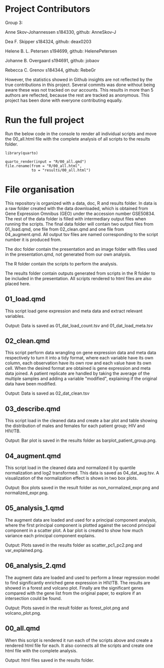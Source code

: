 # Project Contributors

Group 3:

Anne Skov-Johannessen s184330, github: AnneSkov-J

Dea F. Skipper s184324, github: deax0203

Helene B. L. Petersen s194699, github: HelenePetersen

Johanne B. Overgaard s194691, github: jobaov

Rebecca C. Grenov s184344, github: RebeGr

However, the statistics showed in Github insights are not reflected by the true contributions in this project. Several commits was done without being aware these was not tracked on our accounts. This results in more than 5 authors are reflected, because the rest are tracked as anonymous. This project has been done with everyone contributing equally.

# Run the full project

Run the below code in the console to render all individual scripts and move the 00_all.html file with the complete analysis of all scripts to the results folder.

```{r}
library(quarto)

quarto_render(input = "R/00_all.qmd")
file.rename(from = "R/00_all.html",
            to = "results/00_all.html")
```

# File organisation

This repository is organized with a data, doc, R and results folder. In data is a raw folder created with the data downloaded, which is obtained from Gene Expression Omnibus (GEO) under the accession number GSE50834. The rest of the data folder is filled with intermediary output files when running the scripts. The final data folder will contain two output files from 01_load.qmd, one file from 02_clean.qmd and one file from 04_augment.qmd. All output tsv files are named corresponding to the script number it is produced from.

The doc folder contain the presentation and an image folder with files used in the presentation.qmd, not generated from our own analysis.

The R folder contain the scripts to perform the analysis.

The results folder contain outputs generated from scripts in the R folder to be included in the presentation. All scripts rendered to html files are also placed here.

## 01_load.qmd

This script load gene expression and meta data and extract relevant variables.

Output: Data is saved as 01_dat_load_count.tsv and 01_dat_load_meta.tsv

## 02_clean.qmd

This script perform data wrangling on gene expression data and meta data respectively to turn it into a tidy format, where each variable have its own column, each observation have its own row and each value have its own cell. When the desired format are obtained is gene expression and meta data joined. A patient replicate are handled by taking the average of the multiple samples and adding a variable "modified", explaining if the original data have been modified.

Output: Data is saved as 02_dat_clean.tsv

## 03_describe.qmd

This script load in the cleaned data and create a bar plot and table showing the distribution of males and females for each patient group; HIV and HIV/TB.

Output: Bar plot is saved in the results folder as barplot_patient_group.png.

## 04_augment.qmd

This script load in the cleaned data and normalized it by quantile normalization and log2 transformed. This data is saved as 04_dat_aug.tsv. A visualization of the normalization effect is shows in two box plots.

Output: Box plots saved in the result folder as non_normalized_expr.png and normalized_expr.png.

## 05_analysis_1.qmd

The augment data are loaded and used for a principal component analysis, where the first principal component is plotted against the second principal component in a scatter plot. A bar plot is created to show how much variance each principal component explains.

Output: Plots saved in the results folder as scatter_pc1_pc2.png and var_explained.png.

## 06_analysis_2.qmd

The augment data are loaded and used to perform a linear regression model to find significantly enriched gene expression in HIV/TB. The results are showed in a forest and volcano plot. Finally are the significant genes compared with the gene list from the original paper, to explore if an intersection could be found.

Output: Plots saved in the result folder as forest_plot.png and volcano_plot.png.

## 00_all.qmd

When this script is rendered it run each of the scripts above and create a rendered html file for each. It also connects all the scripts and create one html file with the complete analysis.

Output: html files saved in the results folder.

